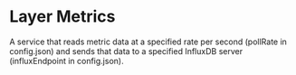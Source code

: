 # Layer Metrics

A service that reads metric data at a specified rate per second (pollRate in config.json) and sends that data to a specified InfluxDB server (influxEndpoint in config.json).
